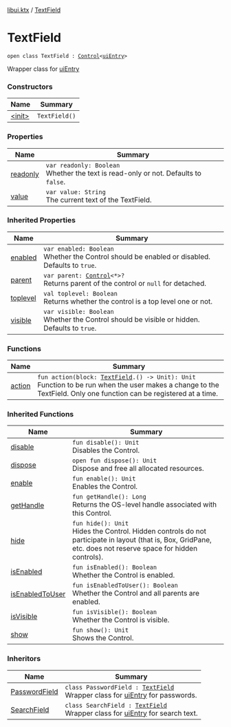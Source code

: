 [libui.ktx](../index.md) / [TextField](./index.md)

# TextField

`open class TextField : `[`Control`](../-control/index.md)`<`[`uiEntry`](../../libui/ui-entry.md)`>`

Wrapper class for [uiEntry](../../libui/ui-entry.md)

### Constructors

| Name | Summary |
|---|---|
| [&lt;init&gt;](-init-.md) | `TextField()` |

### Properties

| Name | Summary |
|---|---|
| [readonly](readonly.md) | `var readonly: Boolean`<br>Whether the text is read-only or not. Defaults to `false`. |
| [value](value.md) | `var value: String`<br>The current text of the TextField. |

### Inherited Properties

| Name | Summary |
|---|---|
| [enabled](../-control/enabled.md) | `var enabled: Boolean`<br>Whether the Control should be enabled or disabled. Defaults to `true`. |
| [parent](../-control/parent.md) | `var parent: `[`Control`](../-control/index.md)`<*>?`<br>Returns parent of the control or `null` for detached. |
| [toplevel](../-control/toplevel.md) | `val toplevel: Boolean`<br>Returns whether the control is a top level one or not. |
| [visible](../-control/visible.md) | `var visible: Boolean`<br>Whether the Control should be visible or hidden. Defaults to `true`. |

### Functions

| Name | Summary |
|---|---|
| [action](action.md) | `fun action(block: `[`TextField`](./index.md)`.() -> Unit): Unit`<br>Function to be run when the user makes a change to the TextField. Only one function can be registered at a time. |

### Inherited Functions

| Name | Summary |
|---|---|
| [disable](../-control/disable.md) | `fun disable(): Unit`<br>Disables the Control. |
| [dispose](../-control/dispose.md) | `open fun dispose(): Unit`<br>Dispose and free all allocated resources. |
| [enable](../-control/enable.md) | `fun enable(): Unit`<br>Enables the Control. |
| [getHandle](../-control/get-handle.md) | `fun getHandle(): Long`<br>Returns the OS-level handle associated with this Control. |
| [hide](../-control/hide.md) | `fun hide(): Unit`<br>Hides the Control. Hidden controls do not participate in layout (that is, Box, GridPane, etc. does not reserve space for hidden controls). |
| [isEnabled](../-control/is-enabled.md) | `fun isEnabled(): Boolean`<br>Whether the Control is enabled. |
| [isEnabledToUser](../-control/is-enabled-to-user.md) | `fun isEnabledToUser(): Boolean`<br>Whether the Control and all parents are enabled. |
| [isVisible](../-control/is-visible.md) | `fun isVisible(): Boolean`<br>Whether the Control is visible. |
| [show](../-control/show.md) | `fun show(): Unit`<br>Shows the Control. |

### Inheritors

| Name | Summary |
|---|---|
| [PasswordField](../-password-field/index.md) | `class PasswordField : `[`TextField`](./index.md)<br>Wrapper class for [uiEntry](../../libui/ui-entry.md) for passwords. |
| [SearchField](../-search-field/index.md) | `class SearchField : `[`TextField`](./index.md)<br>Wrapper class for [uiEntry](../../libui/ui-entry.md) for search text. |
